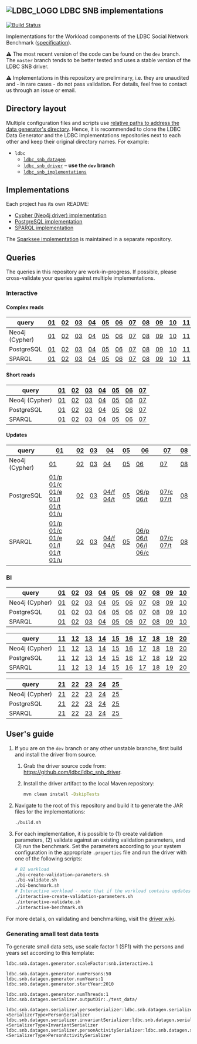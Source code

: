 ![LDBC_LOGO](https://raw.githubusercontent.com/wiki/ldbc/ldbc_snb_datagen/images/ldbc-logo.png)
LDBC SNB implementations
------------------------

[![Build Status](https://travis-ci.org/ldbc/ldbc_snb_implementations.svg?branch=master)](https://travis-ci.org/ldbc/ldbc_snb_implementations)

Implementations for the Workload components of the LDBC Social Network Benchmark ([specification](https://ldbc.github.io/ldbc_snb_docs/)).

:warning: The most recent version of the code can be found on the `dev` branch. The `master` branch tends to be better tested and uses a stable version of the LDBC SNB driver.

:warning: Implementations in this repository are preliminary, i.e. they are unaudited and - in rare cases - do not pass validation. For details, feel free to contact us through an issue or email.

## Directory layout

Multiple configuration files and scripts use [relative paths to address the data generator's directory](https://github.com/ldbc/ldbc_snb_implementations/search?q=ldbc_snb_datagen). Hence, it is recommended to clone the LDBC Data Generator and the LDBC implementations repositories next to each other and keep their original directory names. For example:

* `ldbc`
  * [`ldbc_snb_datagen`](https://github.com/ldbc/ldbc_snb_datagen)
  * [`ldbc_snb_driver`](https://github.com/ldbc/ldbc_snb_driver) – **use the `dev` branch**
  * [`ldbc_snb_implementations`](https://github.com/ldbc/ldbc_snb_implementations/)

## Implementations

Each project has its own README:

* [Cypher (Neo4j driver) implementation](cypher/)
* [PostgreSQL implementation](postgres/)
* [SPARQL implementation](sparql/)

The [Sparksee implementation](https://github.com/DAMA-UPC/ldbc-sparksee) is maintained in a separate repository.

## Queries

The queries in this repository are work-in-progress. If possible, please cross-validate your queries against multiple implementations.

### Interactive

#### Complex reads

| query          | [01](https://ldbc.github.io/ldbc_snb_docs_snapshot/interactive-complex-read-01.pdf) | [02](https://ldbc.github.io/ldbc_snb_docs_snapshot/interactive-complex-read-02.pdf) | [03](https://ldbc.github.io/ldbc_snb_docs_snapshot/interactive-complex-read-03.pdf) | [04](https://ldbc.github.io/ldbc_snb_docs_snapshot/interactive-complex-read-04.pdf) | [05](https://ldbc.github.io/ldbc_snb_docs_snapshot/interactive-complex-read-05.pdf) | [06](https://ldbc.github.io/ldbc_snb_docs_snapshot/interactive-complex-read-06.pdf) | [07](https://ldbc.github.io/ldbc_snb_docs_snapshot/interactive-complex-read-07.pdf) | [08](https://ldbc.github.io/ldbc_snb_docs_snapshot/interactive-complex-read-08.pdf) | [09](https://ldbc.github.io/ldbc_snb_docs_snapshot/interactive-complex-read-09.pdf) | [10](https://ldbc.github.io/ldbc_snb_docs_snapshot/interactive-complex-read-10.pdf) | [11](https://ldbc.github.io/ldbc_snb_docs_snapshot/interactive-complex-read-11.pdf) | [12](https://ldbc.github.io/ldbc_snb_docs_snapshot/interactive-complex-read-12.pdf) | [13](https://ldbc.github.io/ldbc_snb_docs_snapshot/interactive-complex-read-13.pdf) | [14](https://ldbc.github.io/ldbc_snb_docs_snapshot/interactive-complex-read-14.pdf) |
| -------------- | --- | --- | --- | --- | --- | --- | --- | --- | --- | --- | --- | --- | --- | --- |
| Neo4j (Cypher) | [01](cypher/queries/interactive-complex-1.cypher) | [02](cypher/queries/interactive-complex-2.cypher) | [03](cypher/queries/interactive-complex-3.cypher) | [04](cypher/queries/interactive-complex-4.cypher) | [05](cypher/queries/interactive-complex-5.cypher) | [06](cypher/queries/interactive-complex-6.cypher) | [07](cypher/queries/interactive-complex-7.cypher) | [08](cypher/queries/interactive-complex-8.cypher) | [09](cypher/queries/interactive-complex-9.cypher) | [10](cypher/queries/interactive-complex-10.cypher) | [11](cypher/queries/interactive-complex-11.cypher) | [12](cypher/queries/interactive-complex-12.cypher) | [13](cypher/queries/interactive-complex-13.cypher) | [14](cypher/queries/interactive-complex-14.cypher) |
| PostgreSQL     | [01](postgres/queries/interactive-complex-1.sql)  | [02](postgres/queries/interactive-complex-2.sql)  | [03](postgres/queries/interactive-complex-3.sql)  | [04](postgres/queries/interactive-complex-4.sql)  | [05](postgres/queries/interactive-complex-5.sql)  | [06](postgres/queries/interactive-complex-6.sql)  | [07](postgres/queries/interactive-complex-7.sql)  | [08](postgres/queries/interactive-complex-8.sql)  | [09](postgres/queries/interactive-complex-9.sql)  | [10](postgres/queries/interactive-complex-10.sql)  | [11](postgres/queries/interactive-complex-11.sql)  | [12](postgres/queries/interactive-complex-12.sql)  | [13](postgres/queries/interactive-complex-13.sql)  | [14](postgres/queries/interactive-complex-14.sql)  |
| SPARQL         | [01](sparql/queries/interactive-complex-1.sparql) | [02](sparql/queries/interactive-complex-2.sparql) | [03](sparql/queries/interactive-complex-3.sparql) | [04](sparql/queries/interactive-complex-4.sparql) | [05](sparql/queries/interactive-complex-5.sparql) | [06](sparql/queries/interactive-complex-6.sparql) | [07](sparql/queries/interactive-complex-7.sparql) | [08](sparql/queries/interactive-complex-8.sparql) | [09](sparql/queries/interactive-complex-9.sparql) | [10](sparql/queries/interactive-complex-10.sparql) | [11](sparql/queries/interactive-complex-11.sparql) | [12](sparql/queries/interactive-complex-12.sparql) | [13](sparql/queries/interactive-complex-13.sparql) | [14](sparql/queries/interactive-complex-14.sparql) |

#### Short reads

| query          | [01](https://ldbc.github.io/ldbc_snb_docs_snapshot/interactive-short-read-01.pdf) | [02](https://ldbc.github.io/ldbc_snb_docs_snapshot/interactive-short-read-02.pdf) | [03](https://ldbc.github.io/ldbc_snb_docs_snapshot/interactive-short-read-03.pdf) | [04](https://ldbc.github.io/ldbc_snb_docs_snapshot/interactive-short-read-04.pdf) | [05](https://ldbc.github.io/ldbc_snb_docs_snapshot/interactive-short-read-05.pdf) | [06](https://ldbc.github.io/ldbc_snb_docs_snapshot/interactive-short-read-06.pdf) | [07](https://ldbc.github.io/ldbc_snb_docs_snapshot/interactive-short-read-07.pdf) |
| -------------- | --- | --- | --- | --- | --- | --- | --- |
| Neo4j (Cypher) | [01](cypher/queries/interactive-short-1.cypher) | [02](cypher/queries/interactive-short-2.cypher) | [03](cypher/queries/interactive-short-3.cypher) | [04](cypher/queries/interactive-short-4.cypher) | [05](cypher/queries/interactive-short-5.cypher) | [06](cypher/queries/interactive-short-6.cypher) | [07](cypher/queries/interactive-short-7.cypher) |
| PostgreSQL     | [01](postgres/queries/interactive-short-1.sql)  | [02](postgres/queries/interactive-short-2.sql)  | [03](postgres/queries/interactive-short-3.sql)  | [04](postgres/queries/interactive-short-4.sql)  | [05](postgres/queries/interactive-short-5.sql)  | [06](postgres/queries/interactive-short-6.sql)  | [07](postgres/queries/interactive-short-7.sql)  |
| SPARQL         | [01](sparql/queries/interactive-short-1.sparql) | [02](sparql/queries/interactive-short-2.sparql) | [03](sparql/queries/interactive-short-3.sparql) | [04](sparql/queries/interactive-short-4.sparql) | [05](sparql/queries/interactive-short-5.sparql) | [06](sparql/queries/interactive-short-6.sparql) | [07](sparql/queries/interactive-short-7.sparql) |

#### Updates

| query          | [01](https://ldbc.github.io/ldbc_snb_docs_snapshot/interactive-update-01.pdf) | [02](https://ldbc.github.io/ldbc_snb_docs_snapshot/interactive-update-02.pdf) | [03](https://ldbc.github.io/ldbc_snb_docs_snapshot/interactive-update-03.pdf) | [04](https://ldbc.github.io/ldbc_snb_docs_snapshot/interactive-update-04.pdf) | [05](https://ldbc.github.io/ldbc_snb_docs_snapshot/interactive-update-05.pdf) | [06](https://ldbc.github.io/ldbc_snb_docs_snapshot/interactive-update-06.pdf) | [07](https://ldbc.github.io/ldbc_snb_docs_snapshot/interactive-update-07.pdf) | [08](https://ldbc.github.io/ldbc_snb_docs_snapshot/interactive-update-08.pdf) |
| -------------- | --- | --- | --- | --- | --- | --- | --- | --- |
| Neo4j (Cypher) | [01](cypher/queries/interactive-update-1.cypher) | [02](cypher/queries/interactive-update-2.cypher) | [03](cypher/queries/interactive-update-3.cypher) | [04](cypher/queries/interactive-update-4.cypher) | [05](cypher/queries/interactive-update-5.cypher) | [06](cypher/queries/interactive-update-6.cypher) | [07](cypher/queries/interactive-update-7.cypher) | [08](cypher/queries/interactive-update-8.cypher) |
| PostgreSQL     | [01/p](postgres/queries/interactive-update-1-add-person.sql) [01/c](postgres/queries/interactive-update-1-add-person-companies.sql) [01/e](postgres/queries/interactive-update-1-add-person-emails.sql) [01/l](postgres/queries/interactive-update-1-add-person-languages.sql) [01/t](postgres/queries/interactive-update-1-add-person-tags.sql) [01/u](postgres/queries/interactive-update-1-add-person-universities.sql) | [02](postgres/queries/interactive-update-2.sql) | [03](postgres/queries/interactive-update-3.sql) | [04/f](postgres/queries/interactive-update-4-add-forum.sql) [04/t](postgres/queries/interactive-update-4-add-forum-tags.sql) | [05](postgres/queries/interactive-update-5.sql) | [06/p](postgres/queries/interactive-update-6-add-post.sql) [06/t](postgres/queries/interactive-update-6-add-post-tags.sql) | [07/c](postgres/queries/interactive-update-7-add-comment.sql) [07/t](postgres/queries/interactive-update-7-add-comment-tags.sql) | [08](postgres/queries/interactive-update-8.sql) |
| SPARQL         | [01/p](sparql/queries/interactive-update-1-add-person.sparql) [01/c](sparql/queries/interactive-update-1-add-person-companies.sparql) [01/e](sparql/queries/interactive-update-1-add-person-emails.sparql) [01/l](sparql/queries/interactive-update-1-add-person-languages.sparql) [01/t](sparql/queries/interactive-update-1-add-person-tags.sparql) [01/u](sparql/queries/interactive-update-1-add-person-universities.sparql) | [02](sparql/queries/interactive-update-2.sparql) | [03](sparql/queries/interactive-update-3.sparql) | [04/f](sparql/queries/interactive-update-4-add-forum.sparql) [04/t](sparql/queries/interactive-update-4-add-forum-tags.sparql) | [05](sparql/queries/interactive-update-5.sparql) | [06/p](sparql/queries/interactive-update-6-add-post.sparql) [06/t](sparql/queries/interactive-update-6-add-post-tags.sparql) [06/i](sparql/queries/interactive-update-6-add-post-imagefile.sparql) [06/c](sparql/queries/interactive-update-6-add-post-content.sparql) | [07/c](sparql/queries/interactive-update-7-add-comment.sparql) [07/t](sparql/queries/interactive-update-7-add-comment-tags.sparql) | [08](sparql/queries/interactive-update-8.sparql) |

### BI

| query          | [01](https://ldbc.github.io/ldbc_snb_docs_snapshot/bi-read-01.pdf) | [02](https://ldbc.github.io/ldbc_snb_docs_snapshot/bi-read-02.pdf) | [03](https://ldbc.github.io/ldbc_snb_docs_snapshot/bi-read-03.pdf) | [04](https://ldbc.github.io/ldbc_snb_docs_snapshot/bi-read-04.pdf) | [05](https://ldbc.github.io/ldbc_snb_docs_snapshot/bi-read-05.pdf) | [06](https://ldbc.github.io/ldbc_snb_docs_snapshot/bi-read-06.pdf) | [07](https://ldbc.github.io/ldbc_snb_docs_snapshot/bi-read-07.pdf) | [08](https://ldbc.github.io/ldbc_snb_docs_snapshot/bi-read-08.pdf) | [09](https://ldbc.github.io/ldbc_snb_docs_snapshot/bi-read-09.pdf) | [10](https://ldbc.github.io/ldbc_snb_docs_snapshot/bi-read-10.pdf) |
| -------------- | --- | --- | --- | --- | --- | --- | --- | --- | --- | --- |
| Neo4j (Cypher) | [01](cypher/queries/bi-1.cypher) | [02](cypher/queries/bi-2.cypher) | [03](cypher/queries/bi-3.cypher) | [04](cypher/queries/bi-4.cypher) | [05](cypher/queries/bi-5.cypher) | [06](cypher/queries/bi-6.cypher) | [07](cypher/queries/bi-7.cypher) | [08](cypher/queries/bi-8.cypher) | [09](cypher/queries/bi-9.cypher) | [10](cypher/queries/bi-10.cypher) |
| PostgreSQL     | [01](postgres/queries/bi-1.sql)  | [02](postgres/queries/bi-2.sql)  | [03](postgres/queries/bi-3.sql)  | [04](postgres/queries/bi-4.sql)  | [05](postgres/queries/bi-5.sql)  | [06](postgres/queries/bi-6.sql)  | [07](postgres/queries/bi-7.sql)  | [08](postgres/queries/bi-8.sql)  | [09](postgres/queries/bi-9.sql)  | [10](postgres/queries/bi-10.sql)  |
| SPARQL         | [01](sparql/queries/bi-1.sparql) | [02](sparql/queries/bi-2.sparql) | [03](sparql/queries/bi-3.sparql) | [04](sparql/queries/bi-4.sparql) | [05](sparql/queries/bi-5.sparql) | [06](sparql/queries/bi-6.sparql) | [07](sparql/queries/bi-7.sparql) | [08](sparql/queries/bi-8.sparql) | [09](sparql/queries/bi-9.sparql) | [10](sparql/queries/bi-10.sparql) |

| query          | [11](https://ldbc.github.io/ldbc_snb_docs_snapshot/bi-read-11.pdf) | [12](https://ldbc.github.io/ldbc_snb_docs_snapshot/bi-read-12.pdf) | [13](https://ldbc.github.io/ldbc_snb_docs_snapshot/bi-read-13.pdf) | [14](https://ldbc.github.io/ldbc_snb_docs_snapshot/bi-read-14.pdf) | [15](https://ldbc.github.io/ldbc_snb_docs_snapshot/bi-read-15.pdf) | [16](https://ldbc.github.io/ldbc_snb_docs_snapshot/bi-read-16.pdf) | [17](https://ldbc.github.io/ldbc_snb_docs_snapshot/bi-read-17.pdf) | [18](https://ldbc.github.io/ldbc_snb_docs_snapshot/bi-read-18.pdf) | [19](https://ldbc.github.io/ldbc_snb_docs_snapshot/bi-read-19.pdf) | [20](https://ldbc.github.io/ldbc_snb_docs_snapshot/bi-read-20.pdf) |
| -------------- | --- | --- | --- | --- | --- | --- | --- | --- | --- | --- |
| Neo4j (Cypher) | [11](cypher/queries/bi-11.cypher) | [12](cypher/queries/bi-12.cypher) | [13](cypher/queries/bi-13.cypher) | [14](cypher/queries/bi-14.cypher) | [15](cypher/queries/bi-15.cypher) | [16](cypher/queries/bi-16.cypher) | [17](cypher/queries/bi-17.cypher) | [18](cypher/queries/bi-18.cypher) | [19](cypher/queries/bi-19.cypher) | [20](cypher/queries/bi-20.cypher) |
| PostgreSQL     | [11](postgres/queries/bi-11.sql)  | [12](postgres/queries/bi-12.sql)  | [13](postgres/queries/bi-13.sql)  | [14](postgres/queries/bi-14.sql)  | [15](postgres/queries/bi-15.sql)  | [16](postgres/queries/bi-16.sql)  | [17](postgres/queries/bi-17.sql)  | [18](postgres/queries/bi-18.sql)  | [19](postgres/queries/bi-19.sql)  | [20](postgres/queries/bi-20.sql)  |
| SPARQL         | [11](sparql/queries/bi-11.sparql) | [12](sparql/queries/bi-12.sparql) | [13](sparql/queries/bi-13.sparql) | [14](sparql/queries/bi-14.sparql) | [15](sparql/queries/bi-15.sparql) | [16](sparql/queries/bi-16.sparql) | [17](sparql/queries/bi-17.sparql) | [18](sparql/queries/bi-18.sparql) | [19](sparql/queries/bi-19.sparql) | [20](sparql/queries/bi-20.sparql) |

| query          | [21](https://ldbc.github.io/ldbc_snb_docs_snapshot/bi-read-21.pdf) | [22](https://ldbc.github.io/ldbc_snb_docs_snapshot/bi-read-22.pdf) | [23](https://ldbc.github.io/ldbc_snb_docs_snapshot/bi-read-23.pdf) | [24](https://ldbc.github.io/ldbc_snb_docs_snapshot/bi-read-24.pdf) | [25](https://ldbc.github.io/ldbc_snb_docs_snapshot/bi-read-25.pdf) |
| -------------- | --- | --- | --- | --- | --- |
| Neo4j (Cypher) | [21](cypher/queries/bi-21.cypher) | [22](cypher/queries/bi-22.cypher) | [23](cypher/queries/bi-23.cypher) | [24](cypher/queries/bi-24.cypher) | [25](cypher/queries/bi-25.cypher) |
| PostgreSQL     | [21](postgres/queries/bi-21.sql)  | [22](postgres/queries/bi-22.sql)  | [23](postgres/queries/bi-23.sql)  | [24](postgres/queries/bi-24.sql)  | [25](postgres/queries/bi-25.sql)  |
| SPARQL         | [21](sparql/queries/bi-21.sparql) | [22](sparql/queries/bi-22.sparql) | [23](sparql/queries/bi-23.sparql) | [24](sparql/queries/bi-24.sparql) | [25](sparql/queries/bi-25.sparql) |


## User's guide

1. If you are on the `dev` branch or any other unstable branche, first build and install the driver from source.

    1. Grab the driver source code from: https://github.com/ldbc/ldbc_snb_driver.
    2. Install the driver artifact to the local Maven repository:

        ```bash
        mvn clean install -DskipTests
        ```

2. Navigate to the root of this repository and build it to generate the JAR files for the implementations:

   ```bash
   ./build.sh
   ```

3. For each implementation, it is possible to (1) create validation parameters, (2) validate against an existing validation parameters, and (3) run the benchmark. Set the parameters according to your system configuration in the appropriate `.properties` file and run the driver with one of the following scripts:

   ```bash
   # BI workload
   ./bi-create-validation-parameters.sh
   ./bi-validate.sh
   ./bi-benchmark.sh
   # Interactive workload - note that if the workload contains updates, the database needs to be re-loaded between steps
   ./interactive-create-validation-parameters.sh
   ./interactive-validate.sh
   ./interactive-benchmark.sh
   ```

For more details, on validating and benchmarking, visit the [driver wiki](https://github.com/ldbc/ldbc_snb_driver/wiki).

### Generating small test data tests

To generate small data sets, use scale factor 1 (SF1) with the persons and years set according to this template:

```
ldbc.snb.datagen.generator.scaleFactor:snb.interactive.1

ldbc.snb.datagen.generator.numPersons:50
ldbc.snb.datagen.generator.numYears:1
ldbc.snb.datagen.generator.startYear:2010

ldbc.snb.datagen.generator.numThreads:1
ldbc.snb.datagen.serializer.outputDir:./test_data/

ldbc.snb.datagen.serializer.personSerializer:ldbc.snb.datagen.serializer.snb.interactive.<SerializerType>PersonSerializer
ldbc.snb.datagen.serializer.invariantSerializer:ldbc.snb.datagen.serializer.snb.interactive.<SerializerType>InvariantSerializer
ldbc.snb.datagen.serializer.personActivitySerializer:ldbc.snb.datagen.serializer.snb.interactive.<SerializerType>PersonActivitySerializer
```

